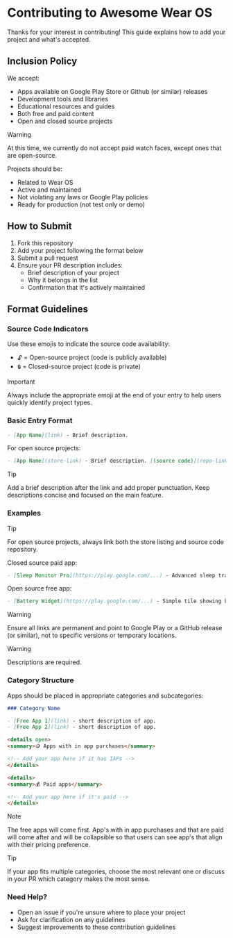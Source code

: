 # Contributing to Awesome Wear OS

Thanks for your interest in contributing! This guide explains how to add your project and what's accepted.

## Inclusion Policy

We accept:

- Apps available on Google Play Store or Github (or similar) releases
- Development tools and libraries
- Educational resources and guides
- Both free and paid content
- Open and closed source projects

> [!WARNING]
> At this time, we currently do not accept paid watch faces, except ones that are open-source.

Projects should be:

- Related to Wear OS
- Active and maintained
- Not violating any laws or Google Play policies
- Ready for production (not test only or demo)

## How to Submit

1. Fork this repository
2. Add your project following the format below
3. Submit a pull request
4. Ensure your PR description includes:
   - Brief description of your project
   - Why it belongs in the list
   - Confirmation that it's actively maintained

## Format Guidelines

### Source Code Indicators

Use these emojis to indicate the source code availability:

- `🔓` = Open-source project (code is publicly available)
- `🔒` = Closed-source project (code is private)

> [!IMPORTANT]
> Always include the appropriate emoji at the end of your entry to help users quickly identify project types.

### Basic Entry Format

```markdown
- [App Name](link) - Brief description.
```

For open source projects:

```markdown
- [App Name](store-link) - Brief description. [(source code)](repo-link)
```

> [!TIP]
> Add a brief description after the link and add proper punctuation. Keep descriptions concise and focused on the main feature.

### Examples

> [!TIP]
> For open source projects, always link both the store listing and source code repository.

Closed source paid app:

```markdown
- [Sleep Monitor Pro](https://play.google.com/...) - Advanced sleep tracking with heart rate monitoring.
```

Open source free app:

```markdown
- [Battery Widget](https://play.google.com/...) - Simple tile showing battery levels of watch and phone. [(source code)](https://github.com/...)
```

> [!WARNING]
> Ensure all links are permanent and point to Google Play or a GitHub release (or similar), not to specific versions or temporary locations.

> [!WARNING]
> Descriptions are required.

### Category Structure

Apps should be placed in appropriate categories and subcategories:

```markdown
### Category Name

- [Free App 1](link) - short description of app.
- [Free App 2](link) - short description of app.

<details open>
<summary>🪙 Apps with in app purchases</summary>

<!-- Add your app here if it has IAPs -->
</details>

<details>
<summary>💰 Paid apps</summary>

<!-- Add your app here if it's paid -->
</details>
```

> [!NOTE]
> The free apps will come first. App's with in app purchases and that are paid will come after and will be collapsible so that users can see app's that align with their pricing preference.

> [!TIP]
> If your app fits multiple categories, choose the most relevant one or discuss in your PR which category makes the most sense.

### Need Help?

- Open an issue if you're unsure where to place your project
- Ask for clarification on any guidelines
- Suggest improvements to these contribution guidelines
